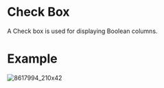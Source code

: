 # Check Box

A Check box is used for displaying Boolean columns.

# Example

![8617994_210x42](upload://gwcJ4Hek3ITYQ7963OVwPv7AdLm.png)
